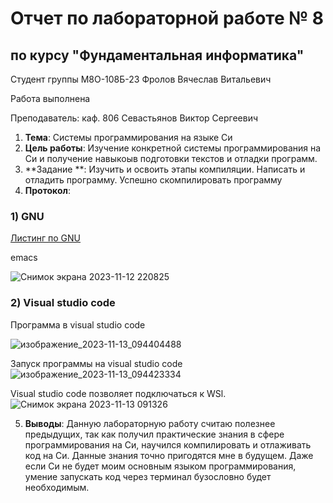 # Отчет по лабораторной работе № 8
## по курсу "Фундаментальная информатика"

Студент группы М8О-108Б-23 Фролов Вячеслав Витальевич

Работа выполнена 

Преподаватель: каф. 806 Севастьянов Виктор Сергеевич

1. **Тема**: Системы программирования на языке Си
2. **Цель работы**: Изучение конкретной системы программирования на Си и получение навыкоыв подготовки текстов и отладки программ.
3. **Задание **: Изучить и освоить этапы компиляции. Написать и отладить программу. Успешно скомпилировать программу
4. **Протокол**: 
  ### 1) GNU
  [Листинг по GNU](https://github.com/ukamai/lab/blob/main/folder8/листинг%20GNU)

  emacs
  
  ![Снимок экрана 2023-11-12 220825](https://github.com/ukamai/lab/assets/144661268/49feb1a1-928c-4ceb-a8de-ef54f209fcfe)

  ### 2) Visual studio code

  Программа в visual studio code
  
  ![изображение_2023-11-13_094404488](https://github.com/ukamai/lab/assets/144661268/1603522c-d2bc-43e3-9de8-5dac6b11a289)
  
  Запуск программы на visual studio code
  ![изображение_2023-11-13_094423334](https://github.com/ukamai/lab/assets/144661268/a9a31b79-968a-4fe9-acb6-43636288d712)

  Visual studio code позволяет подключаться к WSl.
  ![Снимок экрана 2023-11-13 091326](https://github.com/ukamai/lab/assets/144661268/525c299a-d45f-41cc-bf3e-f14ed1b0edb6)

5. **Выводы**: Данную лабораторную работу считаю полезнее предыдущих, так как получил практические знания в сфере программирования на Си, научился компилировать и отлаживать код на Си. Данные знания точно пригодятся мне в будущем. Даже если Си не будет моим основным языком программирования, умение запускать код через терминал бузословно будет необходимым.
